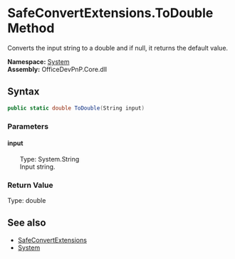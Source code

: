 # SafeConvertExtensions.ToDouble Method  
 Converts the input string to a double and if null, it returns the default value.   

**Namespace:** [System](System.md)  
**Assembly:** OfficeDevPnP.Core.dll  
## Syntax
```C#
public static double ToDouble(String input)
```
### Parameters
#### input  
&emsp;&emsp;Type: System.String  
&emsp;&emsp;Input string.  

  

### Return Value
Type: double  

## See also
- [SafeConvertExtensions](System.SafeConvertExtensions.md) 
- [System](System.md) 
